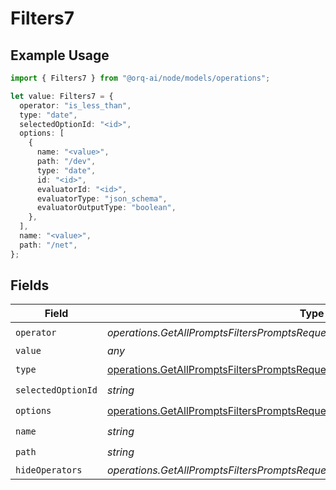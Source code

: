 # Filters7

## Example Usage

```typescript
import { Filters7 } from "@orq-ai/node/models/operations";

let value: Filters7 = {
  operator: "is_less_than",
  type: "date",
  selectedOptionId: "<id>",
  options: [
    {
      name: "<value>",
      path: "/dev",
      type: "date",
      id: "<id>",
      evaluatorId: "<id>",
      evaluatorType: "json_schema",
      evaluatorOutputType: "boolean",
    },
  ],
  name: "<value>",
  path: "/net",
};
```

## Fields

| Field                                                                                                                                                    | Type                                                                                                                                                     | Required                                                                                                                                                 | Description                                                                                                                                              |
| -------------------------------------------------------------------------------------------------------------------------------------------------------- | -------------------------------------------------------------------------------------------------------------------------------------------------------- | -------------------------------------------------------------------------------------------------------------------------------------------------------- | -------------------------------------------------------------------------------------------------------------------------------------------------------- |
| `operator`                                                                                                                                               | *operations.GetAllPromptsFiltersPromptsRequestRequestBodyQuery7Operator*                                                                                 | :heavy_check_mark:                                                                                                                                       | N/A                                                                                                                                                      |
| `value`                                                                                                                                                  | *any*                                                                                                                                                    | :heavy_minus_sign:                                                                                                                                       | N/A                                                                                                                                                      |
| `type`                                                                                                                                                   | [operations.GetAllPromptsFiltersPromptsRequestRequestBodyQuery7Type](../../models/operations/getallpromptsfilterspromptsrequestrequestbodyquery7type.md) | :heavy_check_mark:                                                                                                                                       | N/A                                                                                                                                                      |
| `selectedOptionId`                                                                                                                                       | *string*                                                                                                                                                 | :heavy_check_mark:                                                                                                                                       | N/A                                                                                                                                                      |
| `options`                                                                                                                                                | [operations.GetAllPromptsFiltersPromptsRequestRequestBodyOptions](../../models/operations/getallpromptsfilterspromptsrequestrequestbodyoptions.md)[]     | :heavy_check_mark:                                                                                                                                       | N/A                                                                                                                                                      |
| `name`                                                                                                                                                   | *string*                                                                                                                                                 | :heavy_check_mark:                                                                                                                                       | N/A                                                                                                                                                      |
| `path`                                                                                                                                                   | *string*                                                                                                                                                 | :heavy_check_mark:                                                                                                                                       | N/A                                                                                                                                                      |
| `hideOperators`                                                                                                                                          | *operations.GetAllPromptsFiltersPromptsRequestRequestBodyQuery7HideOperators1*[]                                                                         | :heavy_minus_sign:                                                                                                                                       | N/A                                                                                                                                                      |